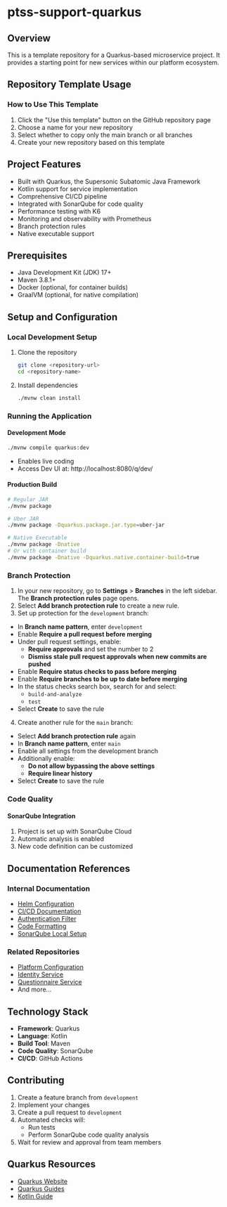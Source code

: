 # ptss-support-quarkus

## Overview

This is a template repository for a Quarkus-based microservice project. It provides a starting point for new services within our platform ecosystem.

## Repository Template Usage

### How to Use This Template

1. Click the "Use this template" button on the GitHub repository page
2. Choose a name for your new repository
3. Select whether to copy only the main branch or all branches
4. Create your new repository based on this template

## Project Features

- Built with Quarkus, the Supersonic Subatomic Java Framework
- Kotlin support for service implementation
- Comprehensive CI/CD pipeline
- Integrated with SonarQube for code quality
- Performance testing with K6
- Monitoring and observability with Prometheus
- Branch protection rules
- Native executable support

## Prerequisites

- Java Development Kit (JDK) 17+
- Maven 3.8.1+
- Docker (optional, for container builds)
- GraalVM (optional, for native compilation)

## Setup and Configuration

### Local Development Setup

1. Clone the repository
   ```bash
   git clone <repository-url>
   cd <repository-name>
   ```

2. Install dependencies
   ```bash
   ./mvnw clean install
   ```

### Running the Application

#### Development Mode
```bash
./mvnw compile quarkus:dev
```
- Enables live coding
- Access Dev UI at: http://localhost:8080/q/dev/

#### Production Build
```bash
# Regular JAR
./mvnw package

# Uber JAR
./mvnw package -Dquarkus.package.jar.type=uber-jar

# Native Executable
./mvnw package -Dnative
# Or with container build
./mvnw package -Dnative -Dquarkus.native.container-build=true
```

### Branch Protection

1. In your new repository, go to **Settings** > **Branches** in the left sidebar. The **Branch protection rules** page opens.
2. Select **Add branch protection rule** to create a new rule.
3. Set up protection for the `development` branch:
- In **Branch name pattern**, enter `development`
- Enable **Require a pull request before merging**
- Under pull request settings, enable:
   - **Require approvals** and set the number to 2
   - **Dismiss stale pull request approvals when new commits are pushed**
- Enable **Require status checks to pass before merging**
- Enable **Require branches to be up to date before merging**
- In the status checks search box, search for and select:
   - `build-and-analyze`
   - `test`
- Select **Create** to save the rule
4. Create another rule for the `main` branch:
- Select **Add branch protection rule** again
- In **Branch name pattern**, enter `main`
- Enable all settings from the development branch
- Additionally enable:
   - **Do not allow bypassing the above settings**
   - **Require linear history**
- Select **Create** to save the rule

### Code Quality

#### SonarQube Integration
1. Project is set up with SonarQube Cloud
2. Automatic analysis is enabled
3. New code definition can be customized

## Documentation References

### Internal Documentation
- [Helm Configuration](/helm/README.md)
- [CI/CD Documentation](/CI-CD.md)
- [Authentication Filter](/src/main/kotlin/org/ptss/support/security/README.md)
- [Code Formatting](/docs/code-formatting-spotless.md)
- [SonarQube Local Setup](/docs/sonarqube-local.md)

### Related Repositories
- [Platform Configuration](https://github.com/PTSS-Support/platform-config)
- [Identity Service](https://github.com/PTSS-Support/Identity-Service)
- [Questionnaire Service](https://github.com/PTSS-Support/Questionnaire-Service)
- And more...

## Technology Stack

- **Framework**: Quarkus
- **Language**: Kotlin
- **Build Tool**: Maven
- **Code Quality**: SonarQube
- **CI/CD**: GitHub Actions

## Contributing

1. Create a feature branch from `development`
2. Implement your changes
3. Create a pull request to `development`
4. Automated checks will:
   - Run tests
   - Perform SonarQube code quality analysis
5. Wait for review and approval from team members

## Quarkus Resources

- [Quarkus Website](https://quarkus.io/)
- [Quarkus Guides](https://quarkus.io/guides/)
- [Kotlin Guide](https://quarkus.io/guides/kotlin)
